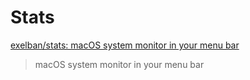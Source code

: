 # Stats

[exelban/stats: macOS system monitor in your menu bar](https://github.com/exelban/stats)

> macOS system monitor in your menu bar
